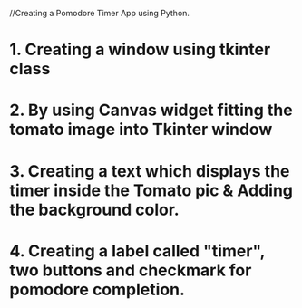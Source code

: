 //Creating a Pomodore Timer App using Python.

# 1. Creating a window using tkinter class

# 2. By using Canvas widget fitting the tomato image into Tkinter window

# 3. Creating a text which displays the timer inside the Tomato pic & Adding the background color.

# 4. Creating a label called "timer", two buttons and checkmark for pomodore completion.